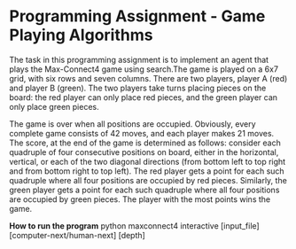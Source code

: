 # Programming Assignment - Game Playing Algorithms
The task in this programming assignment is to implement an agent that plays the Max-Connect4 game using
search.The game is played on a 6x7 grid, with six rows and
seven columns. There are two players, player A (red) and player B (green). The two players take turns placing
pieces on the board: the red player can only place red pieces, and the green player can only place green pieces.

The game is over when all positions are occupied. Obviously, every complete game consists of 42 moves, and
each player makes 21 moves. The score, at the end of the game is determined as follows: consider each
quadruple of four consecutive positions on board, either in the horizontal, vertical, or each of the two diagonal
directions (from bottom left to top right and from bottom right to top left). The red player gets a point for each
such quadruple where all four positions are occupied by red pieces. Similarly, the green player gets a point for
each such quadruple where all four positions are occupied by green pieces. The player with the most points wins
the game.

**How to run the program**
python maxconnect4 interactive [input_file] [computer-next/human-next] [depth]

